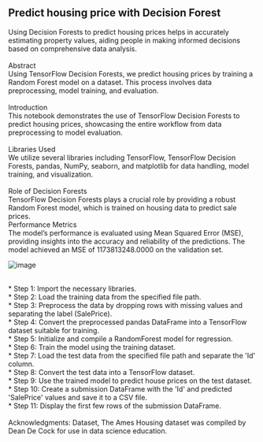 ## Predict housing price with Decision Forest<br>
Using Decision Forests to predict housing prices helps in accurately estimating property values, aiding people in making informed decisions based on comprehensive data analysis.<br>
<br>
Abstract<br>
Using TensorFlow Decision Forests, we predict housing prices by training a Random Forest model on a dataset. This process involves data preprocessing, model training, and evaluation.
<br>
<br>
Introduction<br>
This notebook demonstrates the use of TensorFlow Decision Forests to predict housing prices, showcasing the entire workflow from data preprocessing to model evaluation.
<br>
<br>
Libraries Used<br>
We utilize several libraries including TensorFlow, TensorFlow Decision Forests, pandas, NumPy, seaborn, and matplotlib for data handling, model training, and visualization.
<br>
<br>
Role of Decision Forests<br>
TensorFlow Decision Forests plays a crucial role by providing a robust Random Forest model, which is trained on housing data to predict sale prices.
<br>
Performance Metrics<br>
The model’s performance is evaluated using Mean Squared Error (MSE), providing insights into the accuracy and reliability of the predictions. The model achieved an MSE of 1173813248.0000 on the validation set.
<br>

![image](https://github.com/carrickcheah/predict_house_price/assets/138642124/d8c6d0e0-0f3a-4dc3-b0d8-1820c979ca30)


<br>
* Step 1: Import the necessary libraries.<br>
* Step 2: Load the training data from the specified file path.<br>
* Step 3: Preprocess the data by dropping rows with missing values and separating the label (SalePrice).<br>
* Step 4: Convert the preprocessed pandas DataFrame into a TensorFlow dataset suitable for training.<br>
* Step 5: Initialize and compile a RandomForest model for regression.<br>
* Step 6: Train the model using the training dataset.<br>
* Step 7: Load the test data from the specified file path and separate the 'Id' column.<br>
* Step 8: Convert the test data into a TensorFlow dataset.<br>
* Step 9: Use the trained model to predict house prices on the test dataset.<br>
* Step 10: Create a submission DataFrame with the 'Id' and predicted 'SalePrice' values and save it to a CSV file.<br>
* Step 11: Display the first few rows of the submission DataFrame.<br>
<br>
Acknowledgments: Dataset, The Ames Housing dataset was compiled by Dean De Cock for use in data science education.  <br>
